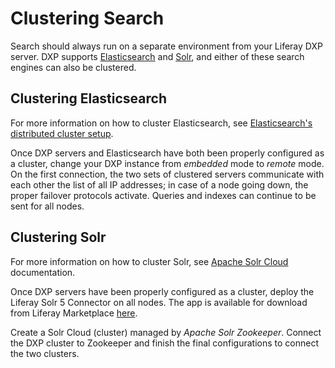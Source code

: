 # Clustering Search

Search should always run on a separate environment from your Liferay DXP server. DXP supports [Elasticsearch](https://help.liferay.com/hc/en-us/articles/360028711132-Installing-Elasticsearch) and [Solr](https://help.liferay.com/hc/en-us/articles/360032264052-Installing-Solr), and either of these search engines can also be clustered.

## Clustering Elasticsearch

For more information on how to cluster Elasticsearch, see [Elasticsearch's distributed cluster setup](https://www.elastic.co/guide/en/elasticsearch/guide/current/distributed-cluster.html).

Once DXP servers and Elasticsearch have both been properly configured as a cluster, change your DXP instance from *embedded* mode to *remote* mode. On the first connection, the two sets of clustered servers communicate with each other the list of all IP addresses; in case of a node going down, the proper failover protocols activate. Queries and indexes can continue to be sent for all nodes.

## Clustering Solr

For more information on how to cluster Solr, see [Apache Solr Cloud](https://cwiki.apache.org/confluence/display/solr/SolrCloud) documentation. 

Once DXP servers have been properly configured as a cluster, deploy the Liferay Solr 5 Connector on all nodes. The app is available for download from Liferay Marketplace [here](https://web.liferay.com/marketplace/-/mp/application/117931595).

Create a Solr Cloud (cluster) managed by _Apache Solr Zookeeper_. Connect the DXP cluster to Zookeeper and finish the final configurations to connect the two clusters.
